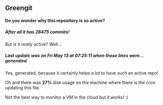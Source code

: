 ## Greengit

#### Do you wonder why this repository is so active?

##### After all it has 28475 commits!

But is it *really* active? Well...

##### Last update was on Fri May 13 at 07:25:11 when those lines were... generated

Yes, generated, because it certainly helps a lot to have such an active repo!

Oh and there was **27%** disk usage on the machine
where there is the cron updating this file.

Not the best way to monitor a VM in the cloud but it works! :)
